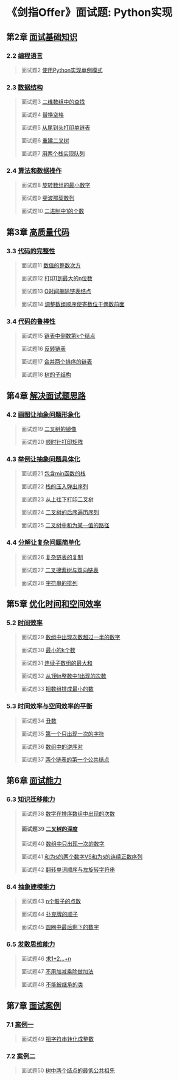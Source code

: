 # 《剑指Offer》面试题: Python实现

## 第2章 [面试基础知识]()

### 2.2 [编程语言]()

> 面试题2 [使用Python实现单例模式]()

### 2.3 [数据结构]()

> 面试题3 [二维数组中的查找]()
>
> 面试题4 [替换空格]()
>
> 面试题5 [从尾到头打印单链表]()
>
> 面试题6 [重建二叉树]()
>
> 面试题7 [用两个栈实现队列]()

### 2.4 [算法和数据操作]()

> 面试题8 [旋转数组的最小数字]()
>
> 面试题9 [斐波那契数列]()
>
> 面试题10 [二进制中1的个数]()

## 第3章 [高质量代码]()

### 3.3 [代码的完整性]()

> 面试题11 [数值的整数次方]()
>
> 面试题12 [打印1到最大的n位数]()
>
> 面试题13 [O时间删除链表结点]()
>
> 面试题14 [调整数组顺序使寄数位于偶数前面]()

### 3.4 [代码的鲁棒性]()

> 面试题15 [链表中倒数第k个结点]()
>
> 面试题16 [反转链表]()
>
> 面试题17 [合并两个排序的链表]()
>
> 面试题18 [树的子结构]()

## 第4章 [解决面试题思路]()

### 4.2 [画图让抽象问题形象化]()

> 面试题19 [二叉树的镜像]()
>
> 面试题20 [顺时针打印矩阵]()

### 4.3 [举例让抽象问题具体化]()

> 面试题21 [包含min函数的栈]()
>
> 面试题22 [栈的压入弹出序列]()
>
> 面试题23 [从上往下打印二叉树]()
>
> 面试题24 [二叉树的后序遍历序列]()
>
> 面试题25 [二叉树中和为某一值的路径]()

### 4.4 [分解让复杂问题简单化]()

> 面试题26 [复杂链表的复制]()
>
> 面试题27 [二叉搜索树与双向链表]()
>
> 面试题28 [字符串的排列]()

## 第5章 [优化时间和空间效率]()

### 5.2 [时间效率]()

> 面试题29 [数组中出现次数超过一半的数字]()
>
> 面试题30 [最小的k个数]()
>
> 面试题31 [连续子数组的最大和]()
>
> 面试题32 [从1到n整数中1出现的次数]()
>
> 面试题33 [把数组排成最小的数]()

### 5.3 [时间效率与空间效率的平衡]()

> 面试题34 [丑数]()
>
> 面试题35 [第一个只出现一次的字符]()
>
> 面试题36 [数组中的逆序对]()
>
> 面试题37 [两个链表的第一个公共结点]()

## 第6章 [面试能力]()

### 6.3 [知识迁移能力]()

> 面试题38 [数字在排序数组中出现的次数]()
>
> #### 面试题39 [二叉树的深度]()
>
> 面试题40 [数组中只出现一次的数字]()
>
> 面试题41 [和为s的两个数字VS和为s的连续正数序列]()
>
> 面试题42 [翻转单词顺序与左旋转字符串]()

### 6.4 [抽象建模能力]()

> 面试题43 [n个骰子的点数]()
>
> 面试题44 [扑克牌的顺子]()
>
> 面试题45 [圆圈中最后剩下的数字]()

### 6.5 [发散思维能力]()

> 面试题46 [求1+2...+n]()
>
> 面试题47 [不用加减乘除做加法]()
>
> 面试题48 [不能被继承的类]()

## 第7章 [面试案例]()

### 7.1 [案例一]()

> 面试题49 [把字符串转化成整数]()

### 7.2 [案例二]()

> 面试题50 [树中两个结点的最低公共祖先]()

